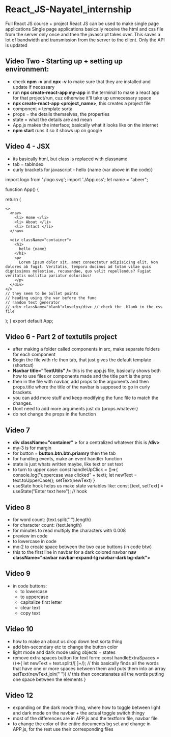 # React_JS-Nayatel_internship
Full React JS course + project
React JS can be used to make single page applications
  Single page applications basically receive the html and css file from the server only once and then the javascript takes over. This saves a lot of bandwidth and transmission from the server to the client. Only the API is updated


## Video Two - Starting up + setting up environment:
* check **npm -v** and **npx -v** to make sure that they are installed and update if necessary
* run **npx create-react-app my-app** in the terminal to make a react app for that project/run, cuz otherwise it'll take up unnecessary space
* **npx create-react-app <project_name>**, this creates a project file
* component = template sorta
* props = the details themselves, the properties
* state = what the details are and mean
* App.js makes the interface; basically what it looks like on the internet
* **npm start** runs it so it shows up on google

## Video 4 - JSX
* its basically html, but class is replaced with classname
* tab = tabIndex
* curly brackets for javascript - hello {name (var above in the code)}


import logo from './logo.svg';
import './App.css';
let name = "abeer";

function App() {

  return (
  
    <>
      <nav> 
        <li> Home </li>
        <li> About </li>
        <li> Cntact </li>
      </nav>
      
      <div className="container"> 
        <h1>
          hello {name}
        </h1>
        <p>
          Lorem ipsum dolor sit, amet consectetur adipisicing elit. Non dolores ab fugit. Veritatis, tempora ducimus ad totam vitae quis dignissimos molestiae, recusandae, quo velit repellendus? Fugiat veritatis mollitia pariatur doloribus!
        </p>
      </div>
    </>
    // they seem to be bullet points
    // heading using the var before the func
    // random text generator
    // <div className="blank">lovely</div> // check the .blank in the css file
  );
}
export default App;

## Video 6 - Part 2 of textutils project
* after making a folder called components in src, make separate folders for each component
* Begin the file with rfc then tab, that just gives the default template (shortcut)
* **Navbar title="TextUtils" />** this is the app.js file, basically shows both how to use files or components made and the title part is the prop 
* then in the file with navbar, add props to the arguments and then props.title where the title of the navbar is supposed to go in curly brackets. 
* you can add more stuff and keep modifying the func file to match the changes.
* Dont need to add more arguments just do {props.whatever}
* do not change the props in the function

## Video 7
* **div className="container" >** for a centralized whatever this is **/div>**
* my-3 is for margin
* for button = **button.btn.btn.priamry** then the tab
* for handling events, make an event handler function
* state is just whats written maybe, like text or set text
* to turn to upper case:
      const handleUpClick = ()=>{
        console.log("uppercase was clicked" + text);
        let newText = text.toUpperCase();
        setText(newText)
      }  
* useState hook helps us make state variables like:
      const [text, setText] = useState("Enter text here"); // hook

## Video 8
* for word count:
    {text.split(" ").length}
* for character count:
    {text.length}
* for minutes to read multiply the characters with 0.008
* preview im code
* to lowercase in code
* mx-2 to create space between the two case buttons (in code btw)
* this to the first line in navbar for a dark colored navbar **nav className="navbar navbar-expand-lg navbar-dark bg-dark">**

## Video 9
* in code buttons:
    * to lowercase
    * to uppercase
    * capitalize first letter
    * clear text
    * copy text

## Video 10
* how to make an about us drop down text sorta thing
* add btn-secondary etc to change the button color
* light mode and dark mode using objects + states 
* remove extra spaces button for text form:
      const handleExtraSpaces = ()=>{
        let newText = text.split(/[ ]+/); // this basically finds all the words that have one or more spaces between them and puts them into an array
        setText(newText.join(" ")) // this then concatenates all the words putting one space between the elements
      }

## Video 12
* expanding on the dark mode thing, where how to toggle between light and dark mode on the navbar + the actual toggle switch thingy
* most of the differences are in APP.js and the textform file, navbar file
* to change the color of the entire documents bg set and change in APP.js, for the rest use their corresponding files